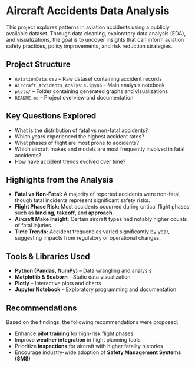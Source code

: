 # Aircraft Accidents Data Analysis

This project explores patterns in aviation accidents using a publicly available dataset. Through data cleaning, exploratory data analysis (EDA), and visualizations, the goal is to uncover insights that can inform aviation safety practices, policy improvements, and risk reduction strategies.

## Project Structure

- `AviationData.csv` – Raw dataset containing accident records
- `Aircraft_Accidents_Analysis.ipynb` – Main analysis notebook
- `plots/` – Folder containing generated graphs and visualizations
- `README.md` – Project overview and documentation

## Key Questions Explored

- What is the distribution of fatal vs non-fatal accidents?
- Which years experienced the highest accident rates?
- What phases of flight are most prone to accidents?
- Which aircraft makes and models are most frequently involved in fatal accidents?
- How have accident trends evolved over time?

## Highlights from the Analysis

- **Fatal vs Non-Fatal:** A majority of reported accidents were non-fatal, though fatal incidents represent significant safety risks.
- **Flight Phase Risk:** Most accidents occurred during critical flight phases such as **landing**, **takeoff**, and **approach**.
- **Aircraft Make Insight:** Certain aircraft types had notably higher counts of fatal injuries.
- **Time Trends:** Accident frequencies varied significantly by year, suggesting impacts from regulatory or operational changes.

## Tools & Libraries Used

- **Python (Pandas, NumPy)** – Data wrangling and analysis
- **Matplotlib & Seaborn** – Static data visualization
- **Plotly** – Interactive plots and charts
- **Jupyter Notebook** – Exploratory programming and documentation

## Recommendations

Based on the findings, the following recommendations were proposed:
- Enhance **pilot training** for high-risk flight phases
- Improve **weather integration** in flight planning tools
- Prioritize **inspections** for aircraft with higher fatality histories
- Encourage industry-wide adoption of **Safety Management Systems (SMS)**